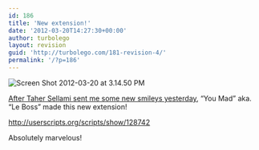 ```yaml
---
id: 186
title: 'New extension!'
date: '2012-03-20T14:27:30+00:00'
author: turbolego
layout: revision
guid: 'http://turbolego.com/181-revision-4/'
permalink: '/?p=186'
---
```


![](https://turbolego.com/wp-content/uploads/2012/03/Screen-Shot-2012-03-20-at-3.14.50-PM.png "Screen Shot 2012-03-20 at 3.14.50 PM")

[After Taher Sellami sent me some new smileys yesterday](https://turbolego.com/awesome-new-small-smileys/ "Awesome New Smileys!"), “You Mad” aka. “Le Boss” made this new extension!

<http://userscripts.org/scripts/show/128742>

Absolutely marvelous!